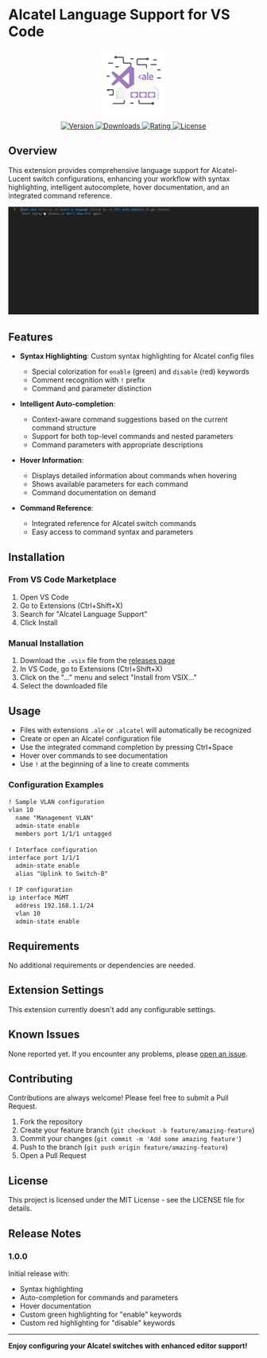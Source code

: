 # Alcatel Language Support for VS Code

<p align="center">
  <img src="assets/icon.png" alt="Alcatel Language Support Logo" width="128" height="128">
</p>

<p align="center">
  <a href="https://marketplace.visualstudio.com/items?itemName=alcatel-language-support">
    <img src="https://img.shields.io/visual-studio-marketplace/v/alcatel-language-support" alt="Version">
  </a>
  <a href="https://marketplace.visualstudio.com/items?itemName=alcatel-language-support">
    <img src="https://img.shields.io/visual-studio-marketplace/d/alcatel-language-support" alt="Downloads">
  </a>
  <a href="https://marketplace.visualstudio.com/items?itemName=alcatel-language-support">
    <img src="https://img.shields.io/visual-studio-marketplace/r/alcatel-language-support" alt="Rating">
  </a>
  <a href="https://github.com/yourusername/alcatel-language-support/blob/main/LICENSE">
    <img src="https://img.shields.io/github/license/yourusername/alcatel-language-support" alt="License">
  </a>
</p>

## Overview

This extension provides comprehensive language support for Alcatel-Lucent switch configurations, enhancing your workflow with syntax highlighting, intelligent autocomplete, hover documentation, and an integrated command reference.

<p align="center">
  <img src="assets/presentation.gif" alt="Alcatel Language Support Demo" width="700">
</p>

## Features

- **Syntax Highlighting**: Custom syntax highlighting for Alcatel config files
  - Special colorization for `enable` (green) and `disable` (red) keywords
  - Comment recognition with `!` prefix
  - Command and parameter distinction

- **Intelligent Auto-completion**:
  - Context-aware command suggestions based on the current command structure
  - Support for both top-level commands and nested parameters
  - Command parameters with appropriate descriptions

- **Hover Information**:
  - Displays detailed information about commands when hovering
  - Shows available parameters for each command
  - Command documentation on demand

- **Command Reference**:
  - Integrated reference for Alcatel switch commands
  - Easy access to command syntax and parameters

## Installation

### From VS Code Marketplace
1. Open VS Code
2. Go to Extensions (Ctrl+Shift+X)
3. Search for "Alcatel Language Support"
4. Click Install

### Manual Installation
1. Download the `.vsix` file from the [releases page](https://github.com/yourusername/alcatel-language-support/releases)
2. In VS Code, go to Extensions (Ctrl+Shift+X)
3. Click on the "..." menu and select "Install from VSIX..."
4. Select the downloaded file

## Usage

- Files with extensions `.ale` or `.alcatel` will automatically be recognized
- Create or open an Alcatel configuration file
- Use the integrated command completion by pressing Ctrl+Space
- Hover over commands to see documentation
- Use `!` at the beginning of a line to create comments

### Configuration Examples

```alcatel
! Sample VLAN configuration
vlan 10
  name "Management VLAN"
  admin-state enable
  members port 1/1/1 untagged
  
! Interface configuration
interface port 1/1/1
  admin-state enable
  alias "Uplink to Switch-B"
  
! IP configuration
ip interface MGMT
  address 192.168.1.1/24
  vlan 10
  admin-state enable
```

## Requirements

No additional requirements or dependencies are needed.

## Extension Settings

This extension currently doesn't add any configurable settings.

## Known Issues

None reported yet. If you encounter any problems, please [open an issue](https://github.com/yourusername/alcatel-language-support/issues).

## Contributing

Contributions are always welcome! Please feel free to submit a Pull Request.

1. Fork the repository
2. Create your feature branch (`git checkout -b feature/amazing-feature`)
3. Commit your changes (`git commit -m 'Add some amazing feature'`)
4. Push to the branch (`git push origin feature/amazing-feature`)
5. Open a Pull Request

## License

This project is licensed under the MIT License - see the LICENSE file for details.

## Release Notes

### 1.0.0

Initial release with:
- Syntax highlighting
- Auto-completion for commands and parameters
- Hover documentation
- Custom green highlighting for "enable" keywords
- Custom red highlighting for "disable" keywords

---

**Enjoy configuring your Alcatel switches with enhanced editor support!**
